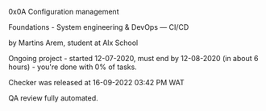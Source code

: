 0x0A Configuration management

Foundations - System engineering & DevOps ― CI/CD

by Martins Arem, student at Alx School

Ongoing project - started 12-07-2020, must end by 12-08-2020 (in about 6 hours) - you're done with 0% of tasks.

Checker was released at 16-09-2022 03:42 PM WAT

QA review fully automated. 
